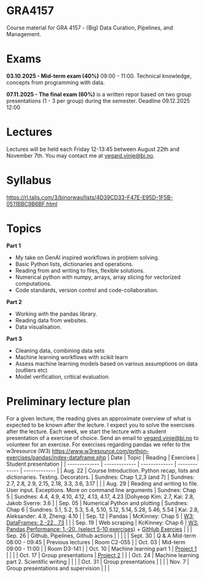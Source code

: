 # GRA4157
Course material for GRA 4157 - (Big) Data Curation, Pipelines, and Management.

# Exams

**03.10.2025 - Mid-term exam (40%)** 09:00 - 11:00. Technical knowledge, concepts from programming with data.

**07.11.2025 - The final exam (60%)** is a written repor based on two group presentations (1 - 3 per group) during the semester. Deadline	09.12.2025 12:00

# Lectures

Lectures will be held each Friday 12-13:45 between August 22th and November 7th. You may contact me at vegard.vinje@bi.no.

# Syllabus
https://rl.talis.com/3/binorway/lists/4D39CD33-F47E-E95D-1F5B-0511BBC9B6BF.html

# Topics

**Part 1**

- My take on GenAI inspired workflows in problem solving. 
- Basic Python lists, dictionaries and operations.
- Reading from and writing to files, flexible solutions.
- Numerical python with numpy, arrays, array slicing for vectorized computations.
- Code standards, version control and code-collaboration.

**Part 2**

- Working with the pandas library.
- Reading data from websites.
- Data visualisation.

**Part 3**

- Cleaning data, combining data sets
- Machine learning workflows with scikit learn
- Assess machine learning models based on various assumptions on data (outliers etc)
- Model verification, critical evaluation.

# Preliminary lecture plan

For a given lecture, the reading gives an approximate overview of what is expected to be known after the lecture. I expect you to solve the exercises after the lecture. Each week, we start the lecture with a student presentation of a exercise of choice. Send an email to vegard.vinje@bi.no to volunteer for an exercise. For exercises regarding pandas we refer to the w3resource (W3) https://www.w3resource.com/python-exercises/pandas/index-dataframe.php
| Date | Topic | Reading | Exercises | Student presentation |
| ------------- | ------------- | ------------- | ------------- | ------------- |
| Aug. 22 | Course Introduction. Python recap, lists and dictionaries. Testing. Decorators. | Sundnes: Chap 1,2,3 (and 7) | Sundnes: 2.7, 2.8, 2.9, 2.15, 2.18, 3.3, 3.6, 3.17 | |
| Aug. 29 | Reading and writing to file. User input. Exceptions. More on command line arguments | Sundnes: Chap 5 | Sundnes: 4.4, 4.9, 4.10, 4.12, 4.13, 4.17, 4.23 |Dohyeop Kim: 2.7, Kai: 2.8, Jakob Sverre: 3.6  |
| Sep. 05 | Numerical Python and plotting | Sundnes: Chap 6 | Sundnes: 5.1, 5.2, 5.3, 5.4, 5.10, 5.12, 5.14, 5.28, 5.46, 5.54 | Kai: 2.8, Aleksander: 4.9, Zheng: 4.10 |
| Sep. 12 | Pandas | McKinney: Chap 5 | [W3: DataFrames: 2.-22., 73](https://www.w3resource.com/python-exercises/pandas/index-dataframe.php) | |
| Sep. 19 | Web scraping | KcKinney: Chap 6 | [W3: Pandas Performance: 1.-20. (select 5-10 exercises)](https://www.w3resource.com/python-exercises/pandas/python-pandas-performance-optimization.php) + [GitHub Exercies](https://github.com/BI-DS/GRA4157/tree/main/lectures/05-web-scraping/exercises) | |
| Sep. 26 | Github, Pipelines, Github actions |  |  | |
| Sept. 30 | Q & A Mid-term 08:00 - 09:45 | Previous lectures | Room C2-055 |
| Oct. 03 | Mid-term 09:00 - 11:00 | | Room D3-141 |
| Oct. 10 | Machine learning part 1 | [Project 1](https://github.com/BI-DS/GRA4157/blob/main/lectures/08-project-and-intro-to-ml/Project_1.pdf) | | |
| Oct. 17 | Group presentations | [Project 2](https://github.com/BI-DS/GRA4157/blob/main/lectures/09-group-presentations-1/Project_2.pdf) | |
| Oct. 24 | Machine learning part 2. Scientific writing |  |  |
| Oct. 31 | Group presentations | | |
| Nov. 7 | Group presentations and supervision | |  |

